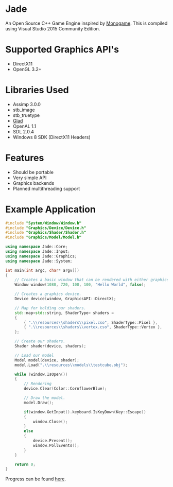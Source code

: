 # Jade
An Open Source C++ Game Engine inspired by [Monogame](http://www.monogame.net/). This is compiled using Visual Studio 2015 Community Edition.

# Supported Graphics API's
* DirectX11
* OpenGL 3.2+

# Libraries Used
* Assimp 3.0.0
* stb_image
* stb_truetype
* [Glad](http://glad.dav1d.de/)
* OpenAL 1.1
* SDL 2.0.4
* Windows 8 SDK (DirectX11 Headers)

# Features
* Should be portable
* Very simple API
* Graphics backends
* Planned multithreading support

# Example Application
```c++
#include "System/Window/Window.h"
#include "Graphics/Device/Device.h"
#include "Graphics/Shader/Shader.h"
#include "Graphics/Model/Model.h"

using namespace Jade::Core;
using namespace Jade::Input;
using namespace Jade::Graphics;
using namespace Jade::System;

int main(int argc, char* argv[])
{
	// Creates a basic window that can be rendered with either graphics API.
	Window window(1080, 720, 100, 100, "Hello World", false);

	// Creates a graphics device.
	Device device(window, GraphicsAPI::DirectX);

	// Map for holding our shaders. 
	std::map<std::string, ShaderType> shaders =
	{
		{ ".\\resources\\shaders\\pixel.cso", ShaderType::Pixel },
		{ ".\\resources\\shaders\\vertex.cso", ShaderType::Vertex },
	};

	// Create our shaders.
	Shader shader(device, shaders);

	// Load our model
	Model model(device, shader);
	model.Load(".\\resources\\models\\testcube.obj");

	while (window.IsOpen())
	{
		// Rendering
		device.Clear(Color::CornflowerBlue);

		// Draw the model.
		model.Draw();

		if(window.GetInput().keyboard.IsKeyDown(Key::Escape))
		{
			window.Close();
		}
		else
		{
			device.Present();
			window.PollEvents();
		}
	}

	return 0;
}
```

Progress can be found [here](https://github.com/bbrown683/Jade/blob/master/Progress.md).
